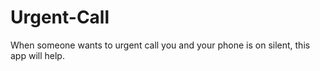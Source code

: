Urgent-Call
===========

When someone wants to urgent call you and your phone is on silent, this app will help.
